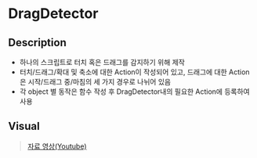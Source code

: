 # DragDetector

## Description
- 하나의 스크립트로 터치 혹은 드래그를 감지하기 위해 제작
- 터치/드래그/확대 및 축소에 대한 Action이 작성되어 있고, 드래그에 대한 Action은 시작/드래그 중/마침의 세 가지 경우로 나뉘어 있음
- 각 object 별 동작은 함수 작성 후 DragDetector내의 필요한 Action에 등록하여 사용

## Visual
>[자료 영상(Youtube)](https://youtu.be/558QcmGuRsc)
